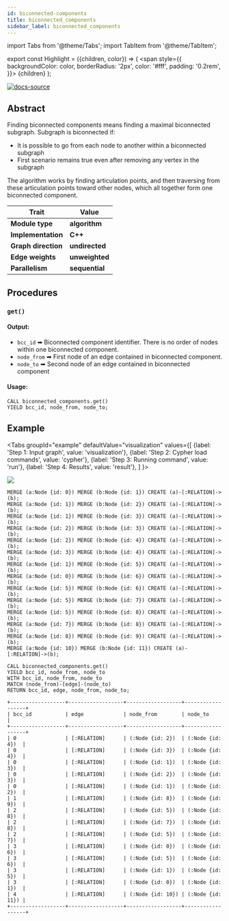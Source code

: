 ```yaml
---
id: biconnected-components
title: biconnected_components
sidebar_label: biconnected_components
---
```


import Tabs from '@theme/Tabs';
import TabItem from '@theme/TabItem';

export const Highlight = ({children, color}) => (
  <span
    style={{
      backgroundColor: color,
      borderRadius: '2px',
      color: '#fff',
      padding: '0.2rem',
    }}>
    {children}
  </span>
);

[![docs-source](https://img.shields.io/badge/source-biconnected_components-FB6E00?logo=github&style=for-the-badge)](https://github.com/memgraph/mage/blob/main/cpp/biconnected_components_module/biconnected_components_module.cpp)


## Abstract

Finding biconnected components means finding a maximal biconnected subgraph. Subgraph is biconnected if:

- It is possible to go from each node to another within a biconnected subgraph
- First scenario remains true even after removing any vertex in the subgraph

The algorithm works by finding articulation points, and then traversing from these articulation points toward other nodes, which all together form one biconnected component.

| Trait               | Value                                                 |
| ------------------- | ----------------------------------------------------- |
| **Module type**     | <Highlight color="#FB6E00">**algorithm**</Highlight>  |
| **Implementation**  | <Highlight color="#FB6E00">**C++**</Highlight>        |
| **Graph direction** | <Highlight color="#FB6E00">**undirected**</Highlight> |
| **Edge weights**    | <Highlight color="#FB6E00">**unweighted**</Highlight> |
| **Parallelism**     | <Highlight color="#FB6E00">**sequential**</Highlight> |

## Procedures

### `get()`

#### Output:

* `bcc_id` ➡ Biconnected component identifier. There is no order of nodes within one biconnected component.
* `node_from` ➡ First node of an edge contained in biconnected component.
* `node_to` ➡ Second node of an edge contained in biconnected component

#### Usage:
```cypher
CALL biconnected_components.get()
YIELD bcc_id, node_from, node_to;
```

## Example

<Tabs
  groupId="example"
  defaultValue="visualization"
  values={[
    {label: 'Step 1: Input graph', value: 'visualization'},
    {label: 'Step 2: Cypher load commands', value: 'cypher'},
    {label: 'Step 3: Running command', value: 'run'},
    {label: 'Step 4: Results', value: 'result'},
  ]
}>
  <TabItem value="visualization">

  <img src="https://i.imgur.com/gbIcFPc.png"/>

  </TabItem>


  <TabItem value="cypher">

```cypher
MERGE (a:Node {id: 0}) MERGE (b:Node {id: 1}) CREATE (a)-[:RELATION]->(b);
MERGE (a:Node {id: 1}) MERGE (b:Node {id: 2}) CREATE (a)-[:RELATION]->(b);
MERGE (a:Node {id: 1}) MERGE (b:Node {id: 3}) CREATE (a)-[:RELATION]->(b);
MERGE (a:Node {id: 2}) MERGE (b:Node {id: 3}) CREATE (a)-[:RELATION]->(b);
MERGE (a:Node {id: 2}) MERGE (b:Node {id: 4}) CREATE (a)-[:RELATION]->(b);
MERGE (a:Node {id: 3}) MERGE (b:Node {id: 4}) CREATE (a)-[:RELATION]->(b);
MERGE (a:Node {id: 1}) MERGE (b:Node {id: 5}) CREATE (a)-[:RELATION]->(b);
MERGE (a:Node {id: 0}) MERGE (b:Node {id: 6}) CREATE (a)-[:RELATION]->(b);
MERGE (a:Node {id: 5}) MERGE (b:Node {id: 6}) CREATE (a)-[:RELATION]->(b);
MERGE (a:Node {id: 5}) MERGE (b:Node {id: 7}) CREATE (a)-[:RELATION]->(b);
MERGE (a:Node {id: 5}) MERGE (b:Node {id: 8}) CREATE (a)-[:RELATION]->(b);
MERGE (a:Node {id: 7}) MERGE (b:Node {id: 8}) CREATE (a)-[:RELATION]->(b);
MERGE (a:Node {id: 8}) MERGE (b:Node {id: 9}) CREATE (a)-[:RELATION]->(b);
MERGE (a:Node {id: 10}) MERGE (b:Node {id: 11}) CREATE (a)-[:RELATION]->(b);
```

  </TabItem>

  <TabItem value="run">

```cypher
CALL biconnected_components.get()
YIELD bcc_id, node_from, node_to
WITH bcc_id, node_from, node_to
MATCH (node_from)-[edge]-(node_to)
RETURN bcc_id, edge, node_from, node_to;
```

  </TabItem>


  <TabItem value="result">

```plaintext
+------------------+------------------+------------------+------------------+
| bcc_id           | edge             | node_from        | node_to          |
+------------------+------------------+------------------+------------------+
| 0                | [:RELATION]      | (:Node {id: 2})  | (:Node {id: 4})  |
| 0                | [:RELATION]      | (:Node {id: 3})  | (:Node {id: 4})  |
| 0                | [:RELATION]      | (:Node {id: 1})  | (:Node {id: 3})  |
| 0                | [:RELATION]      | (:Node {id: 2})  | (:Node {id: 3})  |
| 0                | [:RELATION]      | (:Node {id: 1})  | (:Node {id: 2})  |
| 1                | [:RELATION]      | (:Node {id: 8})  | (:Node {id: 9})  |
| 2                | [:RELATION]      | (:Node {id: 5})  | (:Node {id: 8})  |
| 2                | [:RELATION]      | (:Node {id: 7})  | (:Node {id: 8})  |
| 2                | [:RELATION]      | (:Node {id: 5})  | (:Node {id: 7})  |
| 3                | [:RELATION]      | (:Node {id: 0})  | (:Node {id: 6})  |
| 3                | [:RELATION]      | (:Node {id: 5})  | (:Node {id: 6})  |
| 3                | [:RELATION]      | (:Node {id: 1})  | (:Node {id: 5})  |
| 3                | [:RELATION]      | (:Node {id: 0})  | (:Node {id: 1})  |
| 4                | [:RELATION]      | (:Node {id: 10}) | (:Node {id: 11}) |
+------------------+------------------+------------------+------------------+
```

  </TabItem>

</Tabs>

